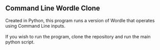 ## Command Line Wordle Clone ##

Created in Python, this program runs a version of Wordle that operates using Command Line inputs.\
\
If you wish to run the program, clone the repository and run the main python script.
